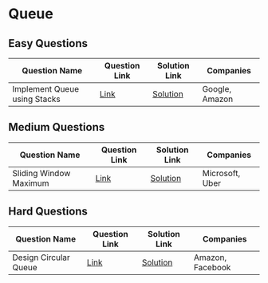 # Queue

## Easy Questions

| Question Name                 | Question Link                                | Solution Link                                | Companies         |
|-------------------------------|----------------------------------------------|----------------------------------------------|-------------------|
| Implement Queue using Stacks  | [Link](https://example.com/queue-stack)      | [Solution](https://example.com/sol)          | Google, Amazon    |

## Medium Questions

| Question Name                 | Question Link                                | Solution Link                                | Companies         |
|-------------------------------|----------------------------------------------|----------------------------------------------|-------------------|
| Sliding Window Maximum        | [Link](https://example.com/sliding-window)   | [Solution](https://example.com/sol2)         | Microsoft, Uber   |

## Hard Questions

| Question Name                 | Question Link                                | Solution Link                                | Companies         |
|-------------------------------|----------------------------------------------|----------------------------------------------|-------------------|
| Design Circular Queue         | [Link](https://example.com/circular-queue)   | [Solution](https://example.com/sol3)         | Amazon, Facebook  |
